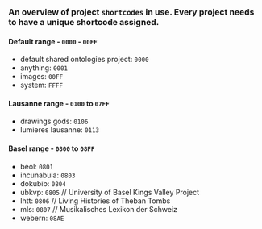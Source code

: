 ### An overview of project `shortcodes` in use. Every project needs to have a unique shortcode assigned.

#### Default range - `0000` - `00FF`

   - default shared ontologies project: `0000`
   - anything: `0001`
   - images: `00FF`
   - system: `FFFF`


#### Lausanne range - `0100` to `07FF`

   - drawings gods: `0106`
   - lumieres lausanne: `0113`


#### Basel range - `0800` to `08FF`
   - beol: `0801`
   - incunabula: `0803`
   - dokubib: `0804`
   - ubkvp: `0805` // University of Basel Kings Valley Project
   - lhtt: `0806` // Living Histories of Theban Tombs
   - mls: `0807` // Musikalisches Lexikon der Schweiz
   - webern: `08AE`
